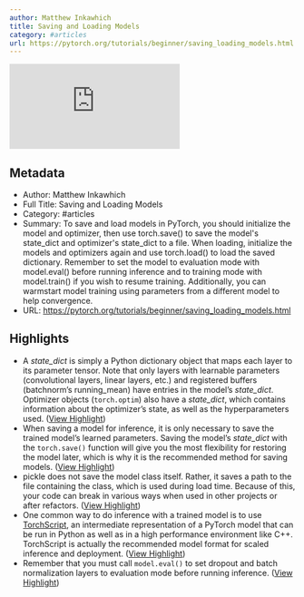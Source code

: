 ```yaml
---
author: Matthew Inkawhich
title: Saving and Loading Models
category: #articles
url: https://pytorch.org/tutorials/beginner/saving_loading_models.html
---
```

![rw-book-cover](https://rdl.ink/render/https%3A%2F%2Fpytorch.org%2Ftutorials%2Fbeginner%2Fsaving_loading_models.html)

## Metadata
- Author: Matthew Inkawhich
- Full Title: Saving and Loading Models
- Category: #articles
- Summary: To save and load models in PyTorch, you should initialize the model and optimizer, then use torch.save() to save the model's state_dict and optimizer's state_dict to a file. When loading, initialize the models and optimizers again and use torch.load() to load the saved dictionary. Remember to set the model to evaluation mode with model.eval() before running inference and to training mode with model.train() if you wish to resume training. Additionally, you can warmstart model training using parameters from a different model to help convergence.
- URL: https://pytorch.org/tutorials/beginner/saving_loading_models.html

## Highlights
- A *state_dict* is simply a Python dictionary object that maps each layer to its parameter tensor. Note that only layers with learnable parameters (convolutional layers, linear layers, etc.) and registered buffers (batchnorm’s running_mean) have entries in the model’s *state_dict*. Optimizer objects (`torch.optim`) also have a *state_dict*, which contains information about the optimizer’s state, as well as the hyperparameters used. ([View Highlight](https://read.readwise.io/read/01j1pgc0g03y05jbj24v99sg2s))
- When saving a model for inference, it is only necessary to save the trained model’s learned parameters. Saving the model’s *state_dict* with the `torch.save()` function will give you the most flexibility for restoring the model later, which is why it is the recommended method for saving models. ([View Highlight](https://read.readwise.io/read/01j1pgv5eaek2dy36r95cah0yt))
- pickle does not save the model class itself. Rather, it saves a path to the file containing the class, which is used during load time. Because of this, your code can break in various ways when used in other projects or after refactors. ([View Highlight](https://read.readwise.io/read/01j1phdantq8s0ns8ckz30p5s0))
- One common way to do inference with a trained model is to use [TorchScript](https://pytorch.org/docs/stable/jit.html), an intermediate representation of a PyTorch model that can be run in Python as well as in a high performance environment like C++. TorchScript is actually the recommended model format for scaled inference and deployment. ([View Highlight](https://read.readwise.io/read/01j1phf1yxsffvd150t5ap6rqs))
- Remember that you must call `model.eval()` to set dropout and batch normalization layers to evaluation mode before running inference. ([View Highlight](https://read.readwise.io/read/01j1phrabd2818ckfay7k4nvkz))
